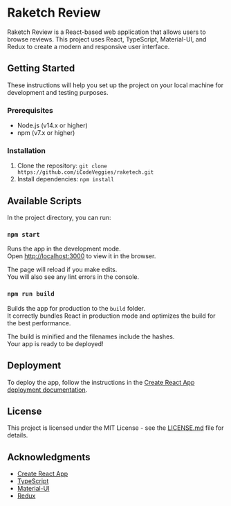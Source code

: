 # Raketch Review

Raketch Review is a React-based web application that allows users to browse reviews. This project uses React, TypeScript, Material-UI, and Redux to create a modern and responsive user interface.

## Getting Started

These instructions will help you set up the project on your local machine for development and testing purposes.

### Prerequisites

- Node.js (v14.x or higher)
- npm (v7.x or higher)

### Installation

1. Clone the repository: `git clone https://github.com/iCodeVeggies/raketech.git`
2. Install dependencies: `npm install`


## Available Scripts

In the project directory, you can run:

### `npm start`

Runs the app in the development mode.\
Open [http://localhost:3000](http://localhost:3000) to view it in the browser.

The page will reload if you make edits.\
You will also see any lint errors in the console.

### `npm run build`

Builds the app for production to the `build` folder.\
It correctly bundles React in production mode and optimizes the build for the best performance.

The build is minified and the filenames include the hashes.\
Your app is ready to be deployed!

## Deployment

To deploy the app, follow the instructions in the [Create React App deployment documentation](https://create-react-app.dev/docs/deployment/).

## License

This project is licensed under the MIT License - see the [LICENSE.md](LICENSE.md) file for details.

## Acknowledgments

- [Create React App](https://github.com/facebook/create-react-app)
- [TypeScript](https://www.typescriptlang.org/)
- [Material-UI](https://mui.com/)
- [Redux](https://redux.js.org/)
